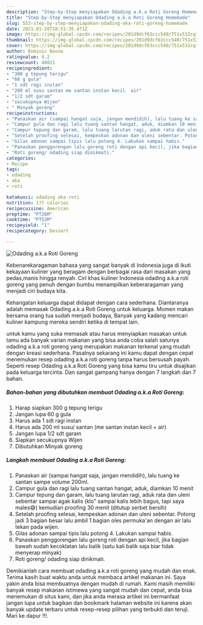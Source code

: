 ```yaml
---
description: "Step-by-Step menyiapakan Odading a.k.a Roti Goreng Homemade"
title: "Step-by-Step menyiapakan Odading a.k.a Roti Goreng Homemade"
slug: 553-step-by-step-menyiapakan-odading-aka-roti-goreng-homemade
date: 2021-01-28T18:51:35.471Z
image: https://img-global.cpcdn.com/recipes/201d9dcf63ccc540/751x532cq70/odading-aka-roti-goreng-foto-resep-utama.jpg
thumbnail: https://img-global.cpcdn.com/recipes/201d9dcf63ccc540/751x532cq70/odading-aka-roti-goreng-foto-resep-utama.jpg
cover: https://img-global.cpcdn.com/recipes/201d9dcf63ccc540/751x532cq70/odading-aka-roti-goreng-foto-resep-utama.jpg
author: Dominic Boone
ratingvalue: 4.2
reviewcount: 48021
recipeingredient:
- "300 g tepung terigu"
- "60 g gula"
- "1 sdt ragi instan"
- "200 ml susu santan me santan instan kecil  air"
- "1/2 sdt garam"
- "secukupnya Wijen"
- " Minyak goreng"
recipeinstructions:
- "Panaskan air (sampai hangat saja, jangan mendidih), lalu tuang ke santan sampe volume 200ml."
- "Campur gula dan ragi lalu tuang santan hangat, aduk, diamkan 10 menit"
- "Campur tepung dan garam, lalu tuang larutan ragi, aduk rata dan uleni sebentar sampai agak kalis (klo&#34; sampai kalis lebih bagus, tapi saya males😅) kemudian proofing 30 menit (ditutup serbet bersih)"
- "Setelah proofing selesai, kempeskan adonan dan uleni sebentar. Potong jadi 3 bagian besar lalu ambil 1 bagian oles permuka&#39;an dengan air lalu tekan pada wijen."
- "Gilas adonan sampai tipis lalu potong 4. Lakukan sampai habis."
- "Panaskan penggorengan lalu goreng roti dengan api kecil, jika bagian bawah sudah kecoklatan lalu balik (satu kali balik saja biar tidak menyerap minyak)"
- "Roti goreng/ odading siap dinikmati."
categories:
- Recipe
tags:
- odading
- aka
- roti

katakunci: odading aka roti 
nutrition: 177 calories
recipecuisine: American
preptime: "PT26M"
cooktime: "PT52M"
recipeyield: "1"
recipecategory: Dessert

---
```



![Odading a.k.a Roti Goreng](https://img-global.cpcdn.com/recipes/201d9dcf63ccc540/751x532cq70/odading-aka-roti-goreng-foto-resep-utama.jpg)

Kebenarekaragaman bahasa yang sangat banyak di Indonesia juga di ikuti kekayaan kuliner yang beragam dengan berbagai rasa dari masakan yang pedas,manis hingga renyah. Ciri khas kuliner Indonesia odading a.k.a roti goreng yang penuh dengan bumbu menampilkan keberaragaman yang menjadi ciri budaya kita.




Kehangatan keluarga dapat didapat dengan cara sederhana. Diantaranya adalah memasak Odading a.k.a Roti Goreng untuk keluarga. Momen makan bersama orang tua sudah menjadi budaya, Banyak yang kadang mencari kuliner kampung mereka sendiri ketika di tempat lain.

untuk kamu yang suka memasak atau harus menyiapkan masakan untuk tamu ada banyak varian makanan yang bisa anda coba salah satunya odading a.k.a roti goreng yang merupakan makanan terkenal yang mudah dengan kreasi sederhana. Pasalnya sekarang ini kamu dapat dengan cepat menemukan resep odading a.k.a roti goreng tanpa harus bersusah payah.
Seperti resep Odading a.k.a Roti Goreng yang bisa kamu tiru untuk disajikan pada keluarga tercinta. Dan sangat gampang hanya dengan 7 langkah dan 7 bahan.


<!--inarticleads1-->

##### Bahan-bahan yang dibutuhkan membuat Odading a.k.a Roti Goreng:

1. Harap siapkan 300 g tepung terigu
1. Jangan lupa 60 g gula
1. Harus ada 1 sdt ragi instan
1. Harus ada 200 ml susu/ santan (me santan instan kecil + air)
1. Jangan lupa 1/2 sdt garam
1. Siapkan secukupnya Wijen
1. Dibutuhkan  Minyak goreng




<!--inarticleads2-->

##### Langkah membuat  Odading a.k.a Roti Goreng:

1. Panaskan air (sampai hangat saja, jangan mendidih), lalu tuang ke santan sampe volume 200ml.
1. Campur gula dan ragi lalu tuang santan hangat, aduk, diamkan 10 menit
1. Campur tepung dan garam, lalu tuang larutan ragi, aduk rata dan uleni sebentar sampai agak kalis (klo&#34; sampai kalis lebih bagus, tapi saya males😅) kemudian proofing 30 menit (ditutup serbet bersih)
1. Setelah proofing selesai, kempeskan adonan dan uleni sebentar. Potong jadi 3 bagian besar lalu ambil 1 bagian oles permuka&#39;an dengan air lalu tekan pada wijen.
1. Gilas adonan sampai tipis lalu potong 4. Lakukan sampai habis.
1. Panaskan penggorengan lalu goreng roti dengan api kecil, jika bagian bawah sudah kecoklatan lalu balik (satu kali balik saja biar tidak menyerap minyak)
1. Roti goreng/ odading siap dinikmati.




Demikianlah cara membuat odading a.k.a roti goreng yang mudah dan enak. Terima kasih buat waktu anda untuk membaca artikel makanan ini. Saya yakin anda bisa membuatnya dengan mudah di rumah. Kami masih memiliki banyak resep makanan istimewa yang sangat mudah dan cepat, anda bisa menemukan di situs kami, dan jika anda merasa artikel ini bermanfaat jangan lupa untuk bagikan dan bookmark halaman website ini karena akan banyak update terbaru untuk resep-resep pilihan yang terbukti dan teruji. Mari ke dapur !!!. 
